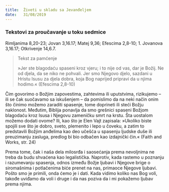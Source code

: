 ```yaml
---
title:  Živeti u skladu sa Jevanđeljem
date:   31/08/2019
---
```


### Tekstovi za proučavanje u toku sedmice
Rimljanima 8,20-23; Jovan 3,16.17; Matej 9,36; Efescima 2,8-10; 1. Jovanova 3,16.17; Otkrivenje 14,6.7.

><p>Tekst za pamćenje</p>
> »Jer ste blagodaću spaseni kroz vjeru; i to nije od vas, dar je Božij. Ne od djela, da se niko ne pohvali. Jer smo Njegovo djelo, sazdani u Hristu Isusu za djela dobra, koja Bog naprijed pripravi da u njima hodimo.« (Efescima 2,8-10)

Čim govorimo o Božjim zapovestima, zahtevima ili uputstvima, rizikujemo – ili se čak suočavamo sa iskušenjem – da pomislimo da na neki način onim što činimo možemo zaraditi spasenje, tome doprineti ili steći Božju naklonost. Međutim, Biblija ponavlja da smo grešnici spaseni Božjom blagodaću kroz Isusa i Njegovu zameničku smrt na krstu. Šta uostalom možemo dodati ovome? Ili, kao što je Elen Vajt zapisala: »Ukoliko biste spojili sve što je dobro, sveto, plemenito i lepo u čoveku, a zatim to predstavili Božjim anđelima kao deo učešća u spasenju ljudske duše ili preuzimanju zasluga, predlog bi bio odbačen kao izdajnički čin.« (Faith and Works, str. 24)

Prema tome, čak i naša dela milosrđa i saosećanja prema nevoljnima ne treba da budu shvaćena kao legalistička. Naprotiv, kada rastemo u poznanju i razumevanju spasenja, odnos između Božje ljubavi i Njegove brige o siromašnima i potlačenima biće prenet na nas, primaoce Njegove ljubavi. Pošto smo je primili, onda ćemo je i dati. Kada vidimo koliko nas Bog voli, takođe uviđamo da voli i druge i da nas poziva da i mi pokažemo ljubav prema njima.

